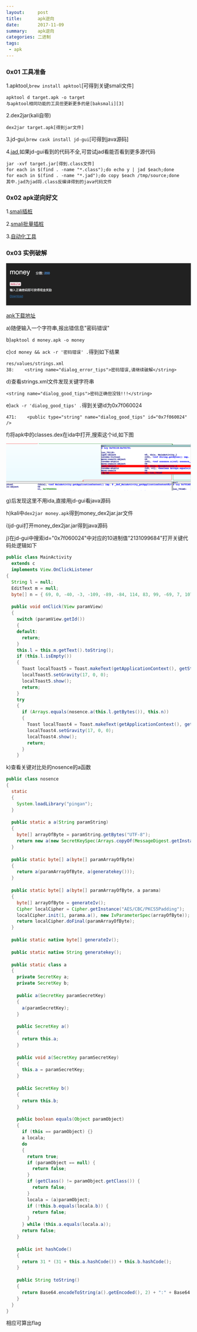 ```yaml
---
layout:     post
title:      apk逆向
date:       2017-11-09
summary:    apk逆向
categories: 二进制
tags:
 - apk
---
```


### 0x01 工具准备

1.apktool,`brew install apktool`[可得到关键smali文件]

    apktool d target.apk -o target
    与apktool相同功能的工具但更新更多的是[baksmali][3]

2.dex2jar(kali自带)

    dex2jar target.apk[得到jar文件]

3.jd-gui,`brew cask install jd-gui`[可得到java源码]

4.[jad][2],如果jd-gui看到的代码不全,可尝试jad看能否看到更多源代码

    jar -xvf target.jar[得到.class文件]
    for each in $(find . -name "*.class");do echo y | jad $each;done
    for each in $(find . -name "*.jad");do copy $each /tmp/source;done
    其中.jad为jad将.class反编译得到的java代码文件

### 0x02 apk逆向好文

1.[smali插桩][4]

2.[smali批量插桩][5]

3.[自动化工具][6]


### 0x03 实例破解

<img src="https://raw.githubusercontent.com/3xp10it/pic/master/money_apk.png">

[apk下载地址][1]

a)随便输入一个字符串,报出错信息"密码错误"

b)`apktool d money.apk -o money`

c)`cd money && ack -r '密码错误' .`得到如下结果

    res/values/strings.xml
    38:    <string name="dialog_error_tips">密码错误,请继续破解</string>

d)查看strings.xml文件发现关键字符串

    <string name="dialog_good_tips">密码正确但没钱!!!</string>

e)`ack -r 'dialog_good_tips' .`得到关键id为0x7f060024

    471:    <public type="string" name="dialog_good_tips" id="0x7f060024" />

f)将apk中的classes.dex在ida中打开,搜索这个id,如下图

<img src="https://raw.githubusercontent.com/3xp10it/pic/master/money_apk_1.png">

g)后发现这里不用ida,直接用jd-gui看java源码

h)kali中`dex2jar money.apk`得到money_dex2jar.jar文件

i)jd-gui打开money_dex2jar.jar得到java源码

j)在jd-gui中搜索id="0x7f060024"中对应的10进制值"2131099684"打开关键代码处逻辑如下

```java
public class MainActivity
  extends c
  implements View.OnClickListener
{
  String l = null;
  EditText m = null;
  byte[] n = { 69, 0, -40, -3, -109, -89, -84, 114, 83, 99, -69, 7, 107, -31, -113, -4, 20, -122, 3, -33, -72, -4, -20, 65, 44, -36, 117, 4, 81, -70, 31, 125 };
  
  public void onClick(View paramView)
  {
    switch (paramView.getId())
    {
    default: 
      return;
    }
    this.l = this.m.getText().toString();
    if (this.l.isEmpty())
    {
      Toast localToast5 = Toast.makeText(getApplicationContext(), getString(2131099683), 1);
      localToast5.setGravity(17, 0, 0);
      localToast5.show();
      return;
    }
    try
    {
      if (Arrays.equals(nosence.a(this.l.getBytes()), this.n))
      {
        Toast localToast4 = Toast.makeText(getApplicationContext(), getString(2131099684), 1);
        localToast4.setGravity(17, 0, 0);
        localToast4.show();
        return;
      }
    }
```

k)查看关键对比处的nosence的a函数

```java
public class nosence
{
  static
  {
    System.loadLibrary("pingan");
  }
  
  public static a a(String paramString)
  {
    byte[] arrayOfByte = paramString.getBytes("UTF-8");
    return new a(new SecretKeySpec(Arrays.copyOf(MessageDigest.getInstance("SHA-1").digest(arrayOfByte), 16), "AES"));
  }
  
  public static byte[] a(byte[] paramArrayOfByte)
  {
    return a(paramArrayOfByte, a(generatekey()));
  }
  
  public static byte[] a(byte[] paramArrayOfByte, a parama)
  {
    byte[] arrayOfByte = generateIv();
    Cipher localCipher = Cipher.getInstance("AES/CBC/PKCS5Padding");
    localCipher.init(1, parama.a(), new IvParameterSpec(arrayOfByte));
    return localCipher.doFinal(paramArrayOfByte);
  }
  
  public static native byte[] generateIv();
  
  public static native String generatekey();
  
  public static class a
  {
    private SecretKey a;
    private SecretKey b;
    
    public a(SecretKey paramSecretKey)
    {
      a(paramSecretKey);
    }
    
    public SecretKey a()
    {
      return this.a;
    }
    
    public void a(SecretKey paramSecretKey)
    {
      this.a = paramSecretKey;
    }
    
    public SecretKey b()
    {
      return this.b;
    }
    
    public boolean equals(Object paramObject)
    {
      if (this == paramObject) {}
      a locala;
      do
      {
        return true;
        if (paramObject == null) {
          return false;
        }
        if (getClass() != paramObject.getClass()) {
          return false;
        }
        locala = (a)paramObject;
        if (!this.b.equals(locala.b)) {
          return false;
        }
      } while (this.a.equals(locala.a));
      return false;
    }
    
    public int hashCode()
    {
      return 31 * (31 + this.a.hashCode()) + this.b.hashCode();
    }
    
    public String toString()
    {
      return Base64.encodeToString(a().getEncoded(), 2) + ":" + Base64.encodeToString(b().getEncoded(), 2);
    }
  }
}

```

相应可算出flag

[1]: http://pinganctf.pwnhub.cn/dl/money_f608220a1890008bf38d36ec6e7174b8.zip
[2]: https://varaneckas.com/jad/
[3]: https://github.com/JesusFreke/smali
[4]: http://pwn4.fun/2016/01/08/Android逆向基础/
[5]: http://blog.csdn.net/charlessimonyi/article/details/52027563
[6]: http://unclechen.github.io/2016/09/07/Android%E5%8F%8D%E7%BC%96%E8%AF%91%E6%8A%80%E6%9C%AF%E6%80%BB%E7%BB%93/
